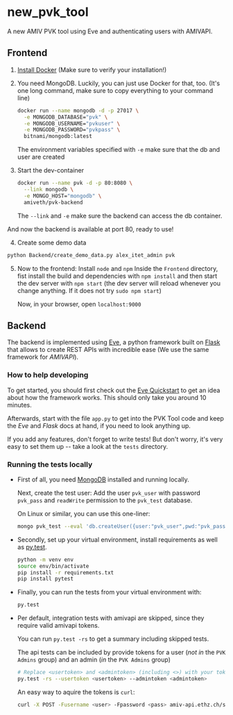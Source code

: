 # new_pvk_tool
A new AMIV PVK tool using Eve and authenticating users with AMIVAPI.


## Frontend

1. [Install Docker](https://www.docker.com/community-edition#/download)
   (Make sure to verify your installation!)

2. You need MongoDB. Luckily, you can just use Docker for that, too.
   (It's one long command, make sure to copy everything to your command line)
  
   ```bash
   docker run --name mongodb -d -p 27017 \
     -e MONGODB_DATABASE="pvk" \
     -e MONGODB_USERNAME="pvkuser" \
     -e MONGODB_PASSWORD="pvkpass" \
     bitnami/mongodb:latest
   ```
  
   The environment variables specified with `-e` make sure that the db and user
   are created

3. Start the dev-container

   ```bash
   docker run --name pvk -d -p 80:8080 \
     --link mongodb \
     -e MONGO_HOST="mongodb" \
     amiveth/pvk-backend
   ```

   The `--link` and `-e` make sure the backend can access the db container.

And now the backend is available at port 80, ready to use!

4. Create some demo data

```bash
python Backend/create_demo_data.py alex_itet_admin pvk
```

5. Now to the frontend: Install `node` and `npm`
   Inside the `Frontend` directory, fist install the build and dependencies
   with `npm install` and then start the dev server with `npm start`
   (the dev server will reload whenever you change anything. If it does not
   try `sudo npm start`)

   Now, in your browser, open `localhost:9000`


## Backend

The backend is implemented using [Eve](http://python-eve.org), a python
framework built on [Flask](http://flask.pocoo.org) that allows to create REST
APIs with incredible ease (We use the same framework for *AMIVAPI*).

### How to help developing

To get started, you should first check out the
[Eve Quickstart](http://python-eve.org/quickstart.html) to get an idea about
how the framework works. This should only take you around 10 minutes.

Afterwards, start with the file `app.py` to get into the PVK Tool code and
keep the *Eve* and *Flask* docs at hand, if you need to look anything up.

If you add any features, don't forget to write tests!
But don't worry, it's very easy to set them up -- take a look at the
`tests` directory.

### Running the tests locally

- First of all, you need [MongoDB](https://www.mongodb.com) installed and
  running locally.

  Next, create the test user: Add the user `pvk_user` with password `pvk_pass`
  and `readWrite` permission to the `pvk_test` database.

  On Linux or similar, you can use this one-liner:
  
  ```bash
  mongo pvk_test --eval 'db.createUser({user:"pvk_user",pwd:"pvk_pass",roles:["readWrite"]});'
  ```

- Secondly, set up your virtual environment, install requirements as well as
  [py.test](https://docs.pytest.org/en/latest/).

  ```bash
  python -m venv env
  source env/bin/activate
  pip install -r requirements.txt
  pip install pytest
  ```

- Finally, you can run the tests from your virtual environment with:

  ```bash
  py.test
  ```

- Per default, integration tests with amivapi are skipped, since they require
  valid amivapi tokens. 

  You can run  `py.test -rs` to get a summary including skipped tests.

  The api tests can be included by provide tokens for a user (*not in* the
  `PVK Admins` group) and an admin (*in* the `PVK Admins` group)

  ```bash
  # Replace <usertoken> and <admintoken> (including <>) with your tokens
  py.test -rs --usertoken <usertoken> --admintoken <admintoken>
  ```

  An easy way to aquire the tokens is `curl`:

  ```bash
  curl -X POST -Fusername <user> -Fpassword <pass> amiv-api.ethz.ch/sessions
  ```
